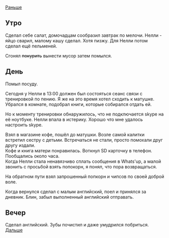 [Раньше](2020.04.24.md)  
## Утро
Сделал себе салат, домочадцам сообразил завтрак по мелочи. Нелли - яйцо сварил, малому кашу сделал. Хотя пизжу. Для Нелли потом сделал ещё пельменей.

Сгонял ~~покурить~~ вынести мусор затем помылся.
## День
Помыл посуду.

Сегодня у Нелли в 13:00 должен был состояться сеанс связи с тренировкой по пению. Я же на это время хотел сходить к матушке.  
Убрался в комнате, подобрал книги, которые собирался отдать ей.

Но к моменту тренировки обнаружилось, что не подключается skype на её ноутбуке. Нелли впала в истерику. Хорошо что мне удалось настроить skype.

Взял в магазине кофе, пошёл до матушки. Возле самой калитки встретил сестру с детьми. Встречаться не стали, просто помохали друг другу издали.  \
Кофе и книга матери понравилась. Воткнул SD карточку в телефон. Пообщались около часа.   
Когда Нелли стала ненавязчиво сплать сообщения в Whats'up, а малой звонить с просьбой взять попокорн, я понял, что пора возвращаться.

На обратном пути взял запрошенный попкорн и чипсов по своей доброй воле.

Когда вернулся сделал с малым английский, поел и принялся за дневник.
Блин, забыл выполненный английский отправать.

## Вечер
Сделал английский.
Зубы почистил и даже умудрился побриться.  
[Дальше](2020.04.27.md)